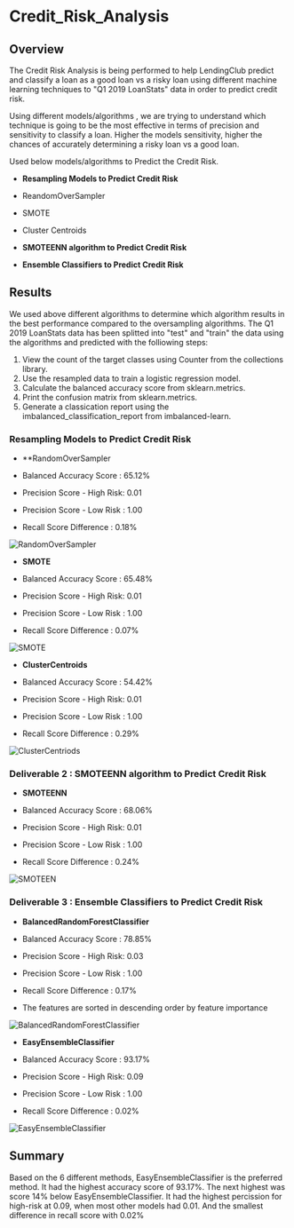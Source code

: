 # Credit_Risk_Analysis

## Overview 

The Credit Risk Analysis is being performed to help LendingClub predict and classify a loan as a good loan vs a risky loan using different machine learning techniques to "Q1 2019 LoanStats" data in order to predict credit risk. 

Using different models/algorithms , we are trying to understand which technique is going to be the most effective in terms of precision and sensitivity to classify a loan. Higher the models sensitivity, higher the chances of accurately determining a risky loan vs a good loan.

Used below models/algorithms to Predict the Credit Risk.

* **Resampling Models to Predict Credit Risk**
 * ReandomOverSampler
 * SMOTE
 * Cluster Centroids
 
* **SMOTEENN algorithm to Predict Credit Risk**

* **Ensemble Classifiers to Predict Credit Risk**

## Results 

We used above different algorithms to determine which algorithm results in the best performance compared to the oversampling algorithms. The Q1 2019 LoanStats data has been splitted into "test" and "train" the data using the algorithms and predicted with the folliowing steps:

1) View the count of the target classes using Counter from the collections library.
2) Use the resampled data to train a logistic regression model.
3) Calculate the balanced accuracy score from sklearn.metrics.
4) Print the confusion matrix from sklearn.metrics.
5) Generate a classication report using the imbalanced_classification_report from imbalanced-learn.

### Resampling Models to Predict Credit Risk

* **RandomOverSampler

 * Balanced Accuracy Score    : 65.12%
 * Precision Score - High Risk: 0.01
 * Precision Score - Low Risk : 1.00
 * Recall Score Difference    : 0.18%

![RandomOverSampler](https://github.com/raajasrini/Credit_Risk_Analysis/blob/main/images/1-Oversampling.png)

* **SMOTE**

 * Balanced Accuracy Score    : 65.48%
 * Precision Score - High Risk: 0.01
 * Precision Score - Low Risk : 1.00
 * Recall Score Difference    : 0.07%

![SMOTE](https://github.com/raajasrini/Credit_Risk_Analysis/blob/main/images/2-SMOTE.png)

* **ClusterCentroids**

 * Balanced Accuracy Score    : 54.42%
 * Precision Score - High Risk: 0.01
 * Precision Score - Low Risk : 1.00
 * Recall Score Difference    : 0.29%
 
 ![ClusterCentriods](https://github.com/raajasrini/Credit_Risk_Analysis/blob/main/images/3-ClusterCentriods.png)

 
### Deliverable 2 :  SMOTEENN algorithm to Predict Credit Risk

* **SMOTEENN**

 * Balanced Accuracy Score    : 68.06%
 * Precision Score - High Risk: 0.01
 * Precision Score - Low Risk : 1.00
 * Recall Score Difference    : 0.24%
 
 ![SMOTEEN](https://github.com/raajasrini/Credit_Risk_Analysis/blob/main/images/4-SMOTEEN.png)


### Deliverable 3 :  Ensemble Classifiers to Predict Credit Risk

* **BalancedRandomForestClassifier**

 * Balanced Accuracy Score    : 78.85%
 * Precision Score - High Risk: 0.03
 * Precision Score - Low Risk : 1.00
 * Recall Score Difference    : 0.17%
 * The features are sorted in descending order by feature importance
 
![BalancedRandomForestClassifier](https://github.com/raajasrini/Credit_Risk_Analysis/blob/main/images/5-BRF.png)

* **EasyEnsembleClassifier** 

 * Balanced Accuracy Score    : 93.17%
 * Precision Score - High Risk: 0.09
 * Precision Score - Low Risk : 1.00
 * Recall Score Difference    : 0.02%
 
 ![EasyEnsembleClassifier](https://github.com/raajasrini/Credit_Risk_Analysis/blob/main/images/6-EE.png)

 
## Summary 

Based on the 6 different methods, EasyEnsembleClassifier is the preferred method. It had the highest accuracy score of 93.17%. The next highest was score 14% below EasyEnsembleClassifier. It had the highest percission for high-risk at 0.09, when most other models had 0.01. And the smallest difference in recall score with 0.02%
